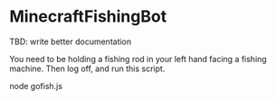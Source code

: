 # MinecraftFishingBot

TBD: write better documentation

You need to be holding a fishing rod in your left hand facing a fishing machine. Then log off, and run this script.

node gofish.js <servername> <port> <login> <password>
